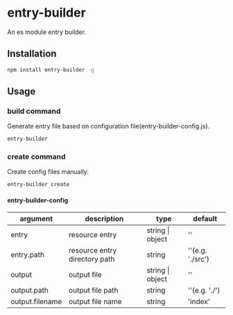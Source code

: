 # entry-builder

An es module entry builder.

## Installation

```bash
npm install entry-builder -g
```

## Usage

### build command

Generate entry file based on configuration file(entry-builder-config.js).

```bash
entry-builder
```

### create command

Create config files manually.

```bash
entry-builder create
```

#### entry-builder-config

| argument | description | type | default |
|----|----|----|----|
| entry | resource entry | string \| object | '' |
| entry.path | resource entry directory path | string | ''(e.g. './src') |
| output | output file | string \| object | '' |
| output.path | output file path | string | ''(e.g. './') |
| output.filename | output file name | string | 'index' |